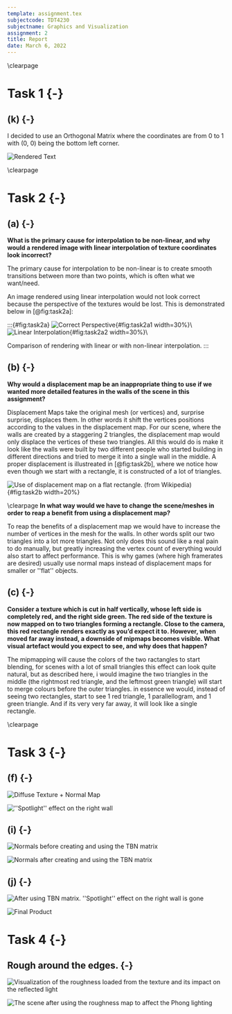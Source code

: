 ```yaml
---
template: assignment.tex
subjectcode: TDT4230
subjectname: Graphics and Visualization
assignment: 2
title: Report
date: March 6, 2022
---
```


\clearpage
# Task 1 {-}

## (k) {-}

I decided to use an Orthogonal Matrix where the coordinates are from 0 to 1 with (0, 0) being the bottom left corner.

![Rendered Text](images/text.png)



\clearpage
# Task 2 {-}

## (a) {-}

**What is the primary cause for interpolation to be non-linear, and why would a rendered image with linear interpolation of texture coordinates look incorrect?**

The primary cause for interpolation to be non-linear is to create smooth transitions between more than two points, which is often what we want/need.

An image rendered using linear interpolation would not look correct because the perspective of the textures would be lost. This is demonstrated below in [@fig:task2a]:

:::{#fig:task2a}
![Correct Perspective](images/perspective.png){#fig:task2a1 width=30%}\  
![Linear Interpolation](images/linear.png){#fig:task2a2 width=30%}\

Comparison of rendering with linear or with non-linear interpolation.
:::

## (b) {-}


**Why would a displacement map be an inappropriate thing to use if we wanted more detailed features in the walls of the scene in this assignment?**

Displacement Maps take the original mesh (or vertices) and, surprise surprise, displaces them. In other words it shift the vertices positions according to the values in the displacement map. For our scene, where the walls are created by a staggering 2 triangles, the displacement map would only displace the vertices of these two triangles. All this would do is make it look like the walls were built by two different people who started building in different directions and tried to merge it into a single wall in the middle. A proper displacement is illustreated in [@fig:task2b], where we notice how even though we start with a rectangle, it is constructed of a lot of triangles.

![Use of displacement map on a flat rectangle. (from Wikipedia)](images/2b-displacement.jpg){#fig:task2b width=20%}

\clearpage
**In what way would we have to change the scene/meshes in order to reap a benefit from using a displacement map?**

To reap the benefits of a displacement map we would have to increase the number of vertices in the mesh for the walls. In other words split our two triangles into a lot more triangles. Not only does this sound like a real pain to do manually, but greatly increasing the vertex count of everything would also start to affect performance. This is why games (where high framerates are desired) usually use normal maps instead of displacement maps for smaller or ''flat'' objects.

## (c) {-}

**Consider a texture which is cut in half vertically, whose left side is completely red, and the right side green. The red side of the texture is now mapped on to two triangles forming a rectangle. Close to the camera, this red rectangle renders exactly as you’d expect it to. However, when moved far away instead, a downside of mipmaps becomes visible. What visual artefact would you expect to see, and why does that happen?**

The mipmapping will cause the colors of the two ractangles to start blending, for scenes with a lot of small triangles this effect can look quite natural, but as described here, i would imagine the two triangles in the middle (the rightmost red triangle, and the leftmost green triangle) will start to merge colours before the outer triangles. in essence we would, instead of seeing two rectangles, start to see 1 red triangle, 1 parallellogram, and 1 green triangle. And if its very very far away, it will look like a single rectangle.


\clearpage
# Task 3 {-}

## (f) {-}

![Diffuse Texture + Normal Map](images/3f-back-wall.png)

![''Spotlight'' effect on the right wall](images/3f-spotlight.png)

## (i) {-}

![Normals before creating and using the TBN matrix](images/3i-without-TBN.png)

![Normals after creating and using the TBN matrix](images/3i-with-TBN.png)

## (j) {-}

![After using TBN matrix. ''Spotlight'' effect on the right wall is gone](images/3j-right.png)

![Final Product](images/finished.png)


# Task 4 {-}

## Rough around the edges. {-}

![Visualization of the roughness loaded from the texture and its impact on the reflected light](images/opt-roughness-map.png)

![The scene after using the roughness map to affect the Phong lighting](images/opt-roughness.png)
